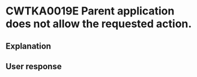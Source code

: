 # CWTKA0019E Parent application does not allow the requested action.

## Explanation

## User response